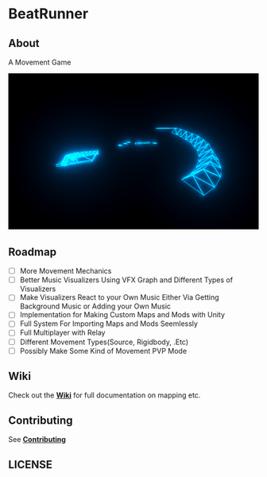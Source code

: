 # BeatRunner

## About
A Movement Game


![Screenshot](Files/Screenshots/2024-12-09_22-01.png)

## Roadmap

- [ ] More Movement Mechanics
- [ ] Better Music Visualizers Using VFX Graph and Different Types of Visualizers
- [ ] Make Visualizers React to your Own Music Either Via Getting Background Music or Adding your Own Music
- [ ] Implementation for Making Custom Maps and Mods with Unity
- [ ] Full System For Importing Maps and Mods Seemlessly
- [ ] Full Multiplayer with Relay
- [ ] Different Movement Types(Source, Rigidbody, .Etc)
- [ ] Possibly Make Some Kind of Movement PVP Mode

## Wiki
Check out the **[Wiki](https://github.com/IckyTheBiggy/BeatRunner/wiki)** for full documentation on mapping etc.

## Contributing

See **[Contributing](./CONTRIBUTING.md)**

## LICENSE